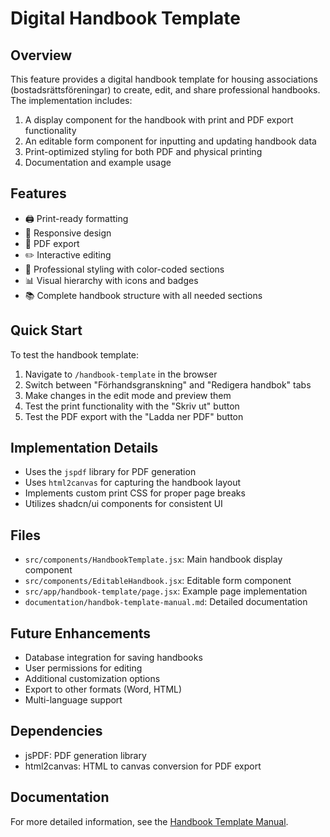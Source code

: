 # Digital Handbook Template

## Overview
This feature provides a digital handbook template for housing associations (bostadsrättsföreningar) to create, edit, and share professional handbooks. The implementation includes:

1. A display component for the handbook with print and PDF export functionality
2. An editable form component for inputting and updating handbook data
3. Print-optimized styling for both PDF and physical printing
4. Documentation and example usage

## Features
- 🖨️ Print-ready formatting
- 📱 Responsive design
- 📄 PDF export
- ✏️ Interactive editing
- 🎨 Professional styling with color-coded sections
- 📊 Visual hierarchy with icons and badges
- 📚 Complete handbook structure with all needed sections

## Quick Start
To test the handbook template:

1. Navigate to `/handbook-template` in the browser
2. Switch between "Förhandsgranskning" and "Redigera handbok" tabs
3. Make changes in the edit mode and preview them
4. Test the print functionality with the "Skriv ut" button
5. Test the PDF export with the "Ladda ner PDF" button

## Implementation Details
- Uses the `jspdf` library for PDF generation
- Uses `html2canvas` for capturing the handbook layout
- Implements custom print CSS for proper page breaks
- Utilizes shadcn/ui components for consistent UI

## Files
- `src/components/HandbookTemplate.jsx`: Main handbook display component
- `src/components/EditableHandbook.jsx`: Editable form component
- `src/app/handbook-template/page.jsx`: Example page implementation
- `documentation/handbok-template-manual.md`: Detailed documentation

## Future Enhancements
- Database integration for saving handbooks
- User permissions for editing
- Additional customization options
- Export to other formats (Word, HTML)
- Multi-language support

## Dependencies
- jsPDF: PDF generation library
- html2canvas: HTML to canvas conversion for PDF export

## Documentation
For more detailed information, see the [Handbook Template Manual](./handbok-template-manual.md). 